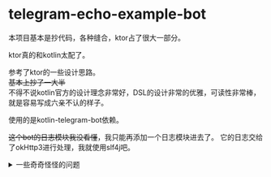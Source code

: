 # telegram-echo-example-bot

本项目基本是抄代码，各种缝合，ktor占了很大一部分。

ktor真的和kotlin太配了。

参考了ktor的一些设计思路。<br/> ~~基本上抄了一大半~~<br/>
不得不说kotlin官方的设计理念非常好，DSL的设计非常的优雅，可读性非常棒，就是容易写成六亲不认的样子。

使用的是kotlin-telegram-bot依赖。

~~这个bot的日志模块我没看懂~~，我只能再添加一个日志模块进去了。
它的日志交给了okHttp3进行处理，我就使用slf4j吧。

<details>
<summary>一些奇奇怪怪的问题</summary>

## 莫名其妙的依赖启动

像这种手动启动依赖的好处在于，我不会遇到莫名其妙的依赖自动启动。

(并且声明一下启动依赖的配置基本上也不会太难，都是一次写完然后就一直使用。)

在Spring应用程序中，官方专门给@SpringBootApplication注解中添加了忽略启动依赖的属性。就是专门防止依赖自启动。
我编写代码的时候，就遇到过这个问题，我压根没有引入GSON，但它给我报错GSON装配失败。后来查出来是一个依赖包中出现的GSON依赖，而Spring又刚好扫描到了。
往注解上添加忽略属性才解决这个问题。

自动装配确实是好东西，但是，自动装配一些我所不需要的依赖，就是一个大问题。

像ktor这样的手动设置依赖，我很喜欢。它能准确的告知我装配了什么依赖，而不是像SpringBoot那样，在某一次依赖包大更新后，莫名其妙的出现许多自动装配，
那些自动装配应该是它所属的依赖包内部使用的，而不是我们所使用的，我们并不需要它。

## 好想把telegram第三方依赖库的处理逻辑做成过滤器样式啊

io.github.kotlin-telegram-bot.kotlin-telegram-bot:telegram:6.1.0

使用的这个依赖库，不得不说，非常惊艳我，因为它使用的dsl语法和kotlin非常配合，但是感觉消息处理逻辑好奇怪，就不能做成某个处理器处理消息后再向下
传递是否继续处理的方式吗，拿数字给消息处理器做一个排序或者根据添加顺序来决定消息处理器的位置。

</details>
